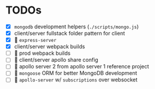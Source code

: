 # TODOs

- [x] `mongodb` development helpers (`./scripts/mongo.js`)
- [x] client/server fullstack folder pattern for client
- [x] :gem:  `express-server`
- [x] client/server webpack builds
- [ ] :gem:  prod webpack builds
- [ ] :gem:  client/server apollo share config
- [ ] :gem:  apollo server 2 from apollo server 1 reference project
- [ ] :gem:  `mongoose` ORM for better MongoDB development
- [ ] :gem:  `apollo-server` w/ `subscriptions` over websocket
